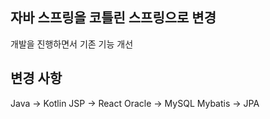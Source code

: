 ## 자바 스프링을 코틀린 스프링으로 변경
개발을 진행하면서 기존 기능 개선

## 변경 사항
Java -> Kotlin
JSP -> React
Oracle -> MySQL
Mybatis -> JPA


